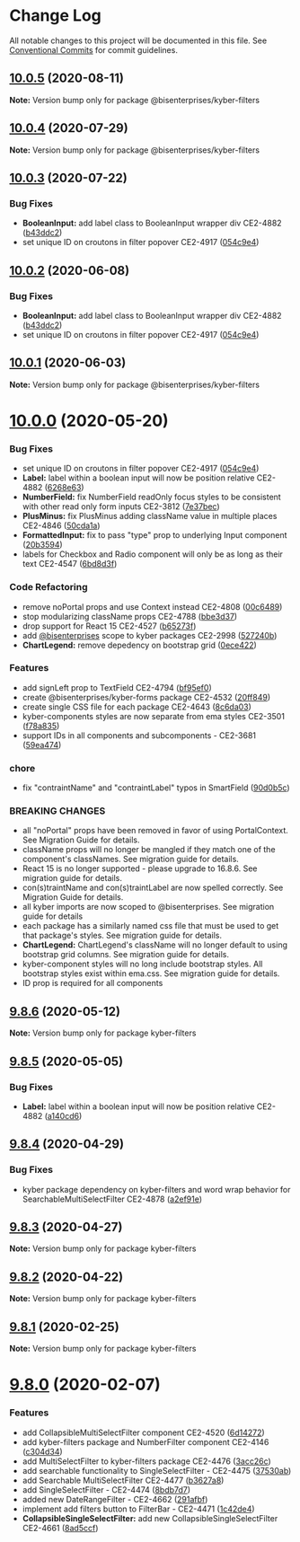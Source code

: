 # Change Log

All notable changes to this project will be documented in this file.
See [Conventional Commits](https://conventionalcommits.org) for commit guidelines.

## [10.0.5](https://github.com/bisenterprises.com/projects/APPDEV/repos/kyber/compare/diff?targetBranch=refs%2Ftags%2Fv10.0.4&sourceBranch=refs%2Ftags%2Fv10.0.5) (2020-08-11)

**Note:** Version bump only for package @bisenterprises/kyber-filters






## [10.0.4](https://github.com/bisenterprises.com/projects/APPDEV/repos/kyber/compare/diff?targetBranch=refs%2Ftags%2Fv10.0.3&sourceBranch=refs%2Ftags%2Fv10.0.4) (2020-07-29)

**Note:** Version bump only for package @bisenterprises/kyber-filters






## [10.0.3](https://github.com/bisenterprises.com/projects/APPDEV/repos/kyber/compare/diff?targetBranch=refs%2Ftags%2Fv10.0.0-alpha.7&sourceBranch=refs%2Ftags%2Fv10.0.3) (2020-07-22)


### Bug Fixes

* **BooleanInput:** add label class to BooleanInput wrapper div CE2-4882 ([b43ddc2](https://github.com/bisenterprises.com/projects/APPDEV/repos/kyber/commits/b43ddc2))
* set unique ID on croutons in filter popover CE2-4917 ([054c9e4](https://github.com/bisenterprises.com/projects/APPDEV/repos/kyber/commits/054c9e4))






## [10.0.2](https://github.com/bisenterprises.com/projects/APPDEV/repos/kyber/compare/diff?targetBranch=refs%2Ftags%2Fv10.0.0-alpha.7&sourceBranch=refs%2Ftags%2Fv10.0.2) (2020-06-08)


### Bug Fixes

* **BooleanInput:** add label class to BooleanInput wrapper div CE2-4882 ([b43ddc2](https://github.com/bisenterprises.com/projects/APPDEV/repos/kyber/commits/b43ddc2))
* set unique ID on croutons in filter popover CE2-4917 ([054c9e4](https://github.com/bisenterprises.com/projects/APPDEV/repos/kyber/commits/054c9e4))






## [10.0.1](https://github.com/bisenterprises.com/projects/APPDEV/repos/kyber/compare/diff?targetBranch=refs%2Ftags%2Fv10.0.0-alpha.7&sourceBranch=refs%2Ftags%2Fv10.0.1) (2020-06-03)

**Note:** Version bump only for package @bisenterprises/kyber-filters






# [10.0.0](https://github.com/bisenterprises.com/projects/APPDEV/repos/kyber/compare/diff?targetBranch=refs%2Ftags%2Fv10.0.0-alpha.7&sourceBranch=refs%2Ftags%2Fv10.0.0) (2020-05-20)


### Bug Fixes

* set unique ID on croutons in filter popover CE2-4917 ([054c9e4](https://github.com/bisenterprises.com/projects/APPDEV/repos/kyber/commits/054c9e4))
* **Label:** label within a boolean input will now be position relative CE2-4882 ([6268e63](https://github.com/bisenterprises.com/projects/APPDEV/repos/kyber/commits/6268e63))
* **NumberField:** fix NumberField readOnly focus styles to be consistent with other read only form inputs CE2-3812 ([7e37bec](https://github.com/bisenterprises.com/projects/APPDEV/repos/kyber/commits/7e37bec))
* **PlusMinus:** fix PlusMinus adding className value in multiple places CE2-4846 ([50cda1a](https://github.com/bisenterprises.com/projects/APPDEV/repos/kyber/commits/50cda1a))
* **FormattedInput:** fix to pass "type" prop to underlying Input component ([20b3594](https://github.com/bisenterprises.com/projects/APPDEV/repos/kyber/commits/20b3594))
* labels for Checkbox and Radio component will only be as long as their text CE2-4547 ([6bd8d3f](https://github.com/bisenterprises.com/projects/APPDEV/repos/kyber/commits/6bd8d3f))


### Code Refactoring

* remove noPortal props and use Context instead CE2-4808 ([00c6489](https://github.com/bisenterprises.com/projects/APPDEV/repos/kyber/commits/00c6489))
* stop modularizing className props CE2-4788 ([bbe3d37](https://github.com/bisenterprises.com/projects/APPDEV/repos/kyber/commits/bbe3d37))
* drop support for React 15 CE2-4527 ([b65273f](https://github.com/bisenterprises.com/projects/APPDEV/repos/kyber/commits/b65273f))
* add [@bisenterprises](http://github.com/bisenterprises.com:7999/bisenterprises) scope to kyber packages CE2-2998 ([527240b](https://github.com/bisenterprises.com/projects/APPDEV/repos/kyber/commits/527240b))
* **ChartLegend:** remove depedency on bootstrap grid ([0ece422](https://github.com/bisenterprises.com/projects/APPDEV/repos/kyber/commits/0ece422))


### Features

* add signLeft prop to TextField CE2-4794 ([bf95ef0](https://github.com/bisenterprises.com/projects/APPDEV/repos/kyber/commits/bf95ef0))
* create @bisenterprises/kyber-forms package CE2-4532 ([20ff849](https://github.com/bisenterprises.com/projects/APPDEV/repos/kyber/commits/20ff849))
* create single CSS file for each package CE2-4643 ([8c6da03](https://github.com/bisenterprises.com/projects/APPDEV/repos/kyber/commits/8c6da03))
* kyber-components styles are now separate from ema styles CE2-3501 ([f78a835](https://github.com/bisenterprises.com/projects/APPDEV/repos/kyber/commits/f78a835))
* support IDs in all components and subcomponents - CE2-3681 ([59ea474](https://github.com/bisenterprises.com/projects/APPDEV/repos/kyber/commits/59ea474))


### chore

* fix "contraintName" and "contraintLabel" typos in SmartField ([90d0b5c](https://github.com/bisenterprises.com/projects/APPDEV/repos/kyber/commits/90d0b5c))


### BREAKING CHANGES

* all "noPortal" props have been removed in favor of using PortalContext. See Migration Guide for details.
* className props will no longer be mangled if they match one of the component's classNames. See migration guide for details.
* React 15 is no longer supported - please upgrade to 16.8.6. See migration guide for details.
* con(s)traintName and con(s)traintLabel are now spelled correctly. See Migration Guide for details.
* all kyber imports are now scoped to @bisenterprises. See migration guide for details
* each package has a similarly named css file that must be
used to get that package's styles. See migration guide for details.
* **ChartLegend:** ChartLegend's className will no longer default to using bootstrap grid columns. See migration guide for details.
* kyber-component styles will no long include bootstrap styles. All bootstrap styles exist within ema.css. See migration guide for details.
* ID prop is required for all components






## [9.8.6](https://github.com/bisenterprises.com/projects/APPDEV/repos/kyber/compare/diff?targetBranch=refs%2Ftags%2Fv9.8.5&sourceBranch=refs%2Ftags%2Fv9.8.6) (2020-05-12)

**Note:** Version bump only for package kyber-filters






## [9.8.5](https://github.com/bisenterprises.com/projects/APPDEV/repos/kyber/compare/diff?targetBranch=refs%2Ftags%2Fv9.8.4&sourceBranch=refs%2Ftags%2Fv9.8.5) (2020-05-05)


### Bug Fixes

* **Label:** label within a boolean input will now be position relative CE2-4882 ([a140cd6](https://github.com/bisenterprises.com/projects/APPDEV/repos/kyber/commits/a140cd6))






## [9.8.4](https://github.com/bisenterprises.com/projects/APPDEV/repos/kyber/compare/diff?targetBranch=refs%2Ftags%2Fv9.8.2&sourceBranch=refs%2Ftags%2Fv9.8.4) (2020-04-29)


### Bug Fixes

* kyber package dependency on kyber-filters and word wrap behavior for SearchableMultiSelectFilter CE2-4878 ([a2ef91e](https://github.com/bisenterprises.com/projects/APPDEV/repos/kyber/commits/a2ef91e))






## [9.8.3](https://github.com/bisenterprises.com/projects/APPDEV/repos/kyber/compare/diff?targetBranch=refs%2Ftags%2Fv9.8.2&sourceBranch=refs%2Ftags%2Fv9.8.3) (2020-04-27)

**Note:** Version bump only for package kyber-filters






## [9.8.2](https://github.com/bisenterprises.com/projects/APPDEV/repos/kyber/compare/diff?targetBranch=refs%2Ftags%2Fv9.8.1&sourceBranch=refs%2Ftags%2Fv9.8.2) (2020-04-22)

**Note:** Version bump only for package kyber-filters






## [9.8.1](https://github.com/bisenterprises.com/projects/APPDEV/repos/kyber/compare/diff?targetBranch=refs%2Ftags%2Fv9.8.0&sourceBranch=refs%2Ftags%2Fv9.8.1) (2020-02-25)

**Note:** Version bump only for package kyber-filters






# [9.8.0](https://github.com/bisenterprises.com/projects/APPDEV/repos/kyber/compare/diff?targetBranch=refs%2Ftags%2Fv9.7.0&sourceBranch=refs%2Ftags%2Fv9.8.0) (2020-02-07)


### Features

* add CollapsibleMultiSelectFilter component CE2-4520 ([6d14272](https://github.com/bisenterprises.com/projects/APPDEV/repos/kyber/commits/6d14272))
* add kyber-filters package and NumberFilter component CE2-4146 ([c304d34](https://github.com/bisenterprises.com/projects/APPDEV/repos/kyber/commits/c304d34))
* add MultiSelectFilter to kyber-filters package CE2-4476 ([3acc26c](https://github.com/bisenterprises.com/projects/APPDEV/repos/kyber/commits/3acc26c))
* add searchable functionality to SingleSelectFilter - CE2-4475 ([37530ab](https://github.com/bisenterprises.com/projects/APPDEV/repos/kyber/commits/37530ab))
* add Searchable MultiSelectFilter CE2-4477 ([b3627a8](https://github.com/bisenterprises.com/projects/APPDEV/repos/kyber/commits/b3627a8))
* add SingleSelectFilter - CE2-4474 ([8bdb7d7](https://github.com/bisenterprises.com/projects/APPDEV/repos/kyber/commits/8bdb7d7))
* added new DateRangeFilter - CE2-4662 ([291afbf](https://github.com/bisenterprises.com/projects/APPDEV/repos/kyber/commits/291afbf))
* implement add filters button to FilterBar - CE2-4471 ([1c42de4](https://github.com/bisenterprises.com/projects/APPDEV/repos/kyber/commits/1c42de4))
* **CollapsibleSingleSelectFilter:** add new CollapsibleSingleSelectFilter CE2-4661 ([8ad5ccf](https://github.com/bisenterprises.com/projects/APPDEV/repos/kyber/commits/8ad5ccf))
